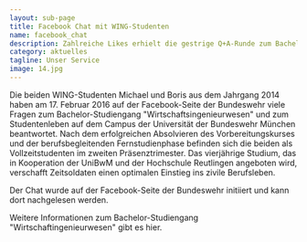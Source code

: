 ```yaml
---
layout: sub-page
title: Facebook Chat mit WING-Studenten
name: facebook_chat
description: Zahlreiche Likes erhielt die gestrige Q+A-Runde zum Bachelor-Studiengang "Wirtschaftsingenieurwesen" auf der Facebook-Seite der Bundeswehr.
category: aktuelles
tagline: Unser Service
image: 14.jpg
---
```


Die beiden WING-Studenten Michael und Boris aus dem Jahrgang 2014 haben am 17. Februar 2016 auf der Facebook-Seite der Bundeswehr viele Fragen zum Bachelor-Studiengang "Wirtschaftsingenieurwesen" und zum Studentenleben auf dem Campus der Universität der Bundeswehr München beantwortet. Nach dem erfolgreichen Absolvieren des Vorbereitungskurses und der berufsbegleitenden Fernstudienphase befinden sich die beiden als Vollzeitstudenten im zweiten Präsenztrimester. Das vierjährige Studium, das in Kooperation der UniBwM und der Hochschule Reutlingen angeboten wird, verschafft Zeitsoldaten einen optimalen Einstieg ins zivile Berufsleben.

Der Chat wurde auf der Facebook-Seite der Bundeswehr initiiert und kann dort nachgelesen werden.

Weitere Informationen zum Bachelor-Studiengang "Wirtschaftingenieurwesen" gibt es hier.